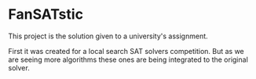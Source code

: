 FanSATstic
==========

This project is the solution given to a university's assignment.

First it was created for a local search SAT solvers competition.
But as we are seeing more algorithms these ones are being integrated to the original solver.
